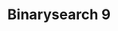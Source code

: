 ---
layout: posts_by_category
categories: binarysearch-9
title: Binarysearch 9
permalink: /category/binarysearch-9
---